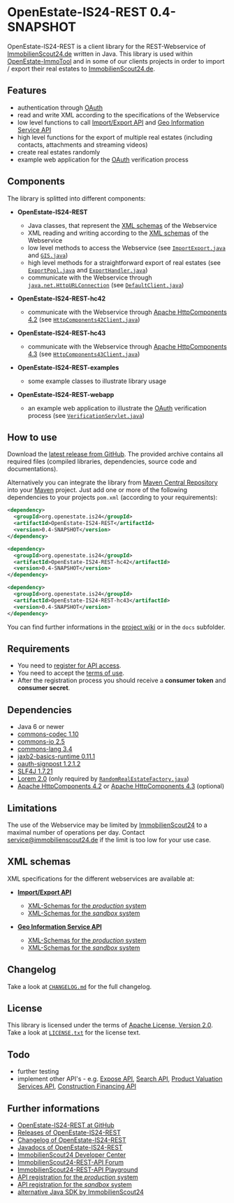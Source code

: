 OpenEstate-IS24-REST 0.4-SNAPSHOT
=================================

OpenEstate-IS24-REST is a client library for the REST-Webservice of
[ImmobilienScout24.de](http://www.immobilienscout24.de/) written in Java. This
library is used within [OpenEstate-ImmoTool](http://openestate.org/) and in
some of our clients projects in order to import / export their real estates to
[ImmobilienScout24.de](http://www.immobilienscout24.de/).


Features
--------

-   authentication through [OAuth](http://api.immobilienscout24.de/useful/authentication.html)
-   read and write XML according to the specifications of the Webservice
-   low level functions to call [Import/Export API](http://api.immobilienscout24.de/our-apis/import-export.html)
    and [Geo Information Service API](http://api.immobilienscout24.de/our-apis/gis.html)
-   high level functions for the export of multiple real estates (including
    contacts, attachments and streaming videos)
-   create real estates randomly
-   example web application for the [OAuth](http://api.immobilienscout24.de/useful/authentication.html)
    verification process


Components
----------

The library is splitted into different components:

-   **OpenEstate-IS24-REST**

    -   Java classes, that represent the [XML schemas](OpenEstate-IS24-REST/src/main/xsd) of the Webservice
    -   XML reading and writing according to the [XML schemas](OpenEstate-IS24-REST/src/main/xsd) of the Webservice
    -   low level methods to access the Webservice
        (see [`ImportExport.java`](OpenEstate-IS24-REST/src/main/java/org/openestate/is24/restapi/ImportExport.java)
        and [`GIS.java`](OpenEstate-IS24-REST/src/main/java/org/openestate/is24/restapi/GIS.java))
    -   high level methods for a straightforward export of real estates
        (see [`ExportPool.java`](OpenEstate-IS24-REST/src/main/java/org/openestate/is24/restapi/utils/ExportPool.java)
        and [`ExportHandler.java`](OpenEstate-IS24-REST/src/main/java/org/openestate/is24/restapi/utils/ExportHandler.java))
    -   communicate with the Webservice through [`java.net.HttpURLConnection`](http://docs.oracle.com/javase/6/docs/api/java/net/HttpURLConnection.html)
        (see [`DefaultClient.java`](OpenEstate-IS24-REST/src/main/java/org/openestate/is24/restapi/DefaultClient.java))

-   **OpenEstate-IS24-REST-hc42**

    -   communicate with the Webservice through [Apache HttpComponents 4.2](http://hc.apache.org/httpcomponents-client-4.2.x/)
        (see [`HttpComponents42Client.java`](OpenEstate-IS24-REST-hc42/src/main/java/org/openestate/is24/restapi/hc42/HttpComponents42Client.java))

-   **OpenEstate-IS24-REST-hc43**

    -   communicate with the Webservice through [Apache HttpComponents 4.3](http://hc.apache.org/httpcomponents-client-4.3.x/)
        (see [`HttpComponents43Client.java`](OpenEstate-IS24-REST-hc43/src/main/java/org/openestate/is24/restapi/hc43/HttpComponents43Client.java))

-   **OpenEstate-IS24-REST-examples**

    -   some example classes to illustrate library usage

-   **OpenEstate-IS24-REST-webapp**

    -   an example web application to illustrate the [OAuth](http://api.immobilienscout24.de/useful/authentication.html) verification process
        (see [`VerificationServlet.java`](OpenEstate-IS24-REST-webapp/src/main/java/org/openestate/is24/restapi/webapp/VerificationServlet.java))


How to use
----------

Download the [latest release from GitHub](https://github.com/OpenEstate/OpenEstate-IS24-REST/releases/latest).
The provided archive contains all required files (compiled libraries,
dependencies, source code and documentations).

Alternatively you can integrate the library from
[Maven Central Repository](http://search.maven.org/#search|ga|1|org.openestate.is24)
into your [Maven](http://maven.apache.org/) project. Just add one or more of the
following dependencies to your projects `pom.xml` (according to your
requirements):

```xml
<dependency>
  <groupId>org.openestate.is24</groupId>
  <artifactId>OpenEstate-IS24-REST</artifactId>
  <version>0.4-SNAPSHOT</version>
</dependency>

<dependency>
  <groupId>org.openestate.is24</groupId>
  <artifactId>OpenEstate-IS24-REST-hc42</artifactId>
  <version>0.4-SNAPSHOT</version>
</dependency>

<dependency>
  <groupId>org.openestate.is24</groupId>
  <artifactId>OpenEstate-IS24-REST-hc43</artifactId>
  <version>0.4-SNAPSHOT</version>
</dependency>
```

You can find further informations in the
[project wiki](https://github.com/OpenEstate/OpenEstate-IS24-REST/wiki) or in
the `docs` subfolder.


Requirements
------------

-   You need to [register for API access](http://rest.immobilienscout24.de/restapi/security/registration).
-   You need to accept the [terms of use](http://api.immobilienscout24.de/terms-of-use.html).
-   After the registration process you should receive a **consumer token** and
    **consumer secret**.


Dependencies
------------

-   Java 6 or newer
-   [commons-codec 1.10](http://commons.apache.org/proper/commons-codec/)
-   [commons-io 2.5](http://commons.apache.org/proper/commons-io/)
-   [commons-lang 3.4](http://commons.apache.org/proper/commons-lang/)
-   [jaxb2-basics-runtime 0.11.1](https://github.com/highsource/jaxb2-basics)
-   [oauth-signpost 1.2.1.2](https://code.google.com/p/oauth-signpost/)
-   [SLF4J 1.7.21](http://www.slf4j.org/)
-   [Lorem 2.0](https://github.com/mdeanda/lorem) (only required by
    [`RandomRealEstateFactory.java`](OpenEstate-IS24-REST/src/main/java/org/openestate/is24/restapi/utils/RandomRealEstateFactory.java))
-   [Apache HttpComponents 4.2](http://hc.apache.org/httpcomponents-client-4.2.x/) or
    [Apache HttpComponents 4.3](http://hc.apache.org/httpcomponents-client-4.3.x/) (optional)


Limitations
-----------

The use of the Webservice may be limited by
[ImmobilienScout24](http://www.immobilienscout24.de/) to a maximal number of
operations per day. Contact <service@immobilienscout24.de> if the limit is too
low for your use case.


XML schemas
-----------

XML specifications for the different webservices are available at:

-   [**Import/Export API**](http://api.immobilienscout24.de/our-apis/import-export.html)
    -   [XML-Schemas for the *production* system](http://rest.immobilienscout24.de/restapi/api/offer/v1.0/?_wadl&_schema)
    -   [XML-Schemas for the *sandbox* system](http://rest.sandbox-immobilienscout24.de/restapi/api/offer/v1.0/?_wadl&_schema)

-   [**Geo Information Service API**](http://api.immobilienscout24.de/our-apis/gis.html)
    -   [XML-Schemas for the *production* system](http://rest.immobilienscout24.de/restapi/api/gis/v1.0/?_wadl&_schema)
    -   [XML-Schemas for the *sandbox* system](http://rest.sandbox-immobilienscout24.de/restapi/api/gis/v1.0/?_wadl&_schema)


Changelog
---------

Take a look at [`CHANGELOG.md`](CHANGELOG.md) for the full changelog.


License
-------

This library is licensed under the terms of
[Apache License, Version 2.0](http://www.apache.org/licenses/LICENSE-2.0.html).
Take a look at [`LICENSE.txt`](LICENSE.txt) for the license text.


Todo
----

-   further testing
-   implement other API's - e.g.
    [Expose API](http://api.immobilienscout24.de/our-apis/expose.html),
    [Search API](http://api.immobilienscout24.de/our-apis/search.html),
    [Product Valuation Services API](http://api.immobilienscout24.de/our-apis/valuation.html),
    [Construction Financing API](http://api.immobilienscout24.de/our-apis/construction-financing.html)


Further informations
--------------------

-   [OpenEstate-IS24-REST at GitHub](https://github.com/OpenEstate/OpenEstate-IS24-REST)
-   [Releases of OpenEstate-IS24-REST](https://github.com/OpenEstate/OpenEstate-IS24-REST/releases)
-   [Changelog of OpenEstate-IS24-REST](https://github.com/OpenEstate/OpenEstate-IS24-REST/blob/develop/CHANGELOG.md)
-   [Javadocs of OpenEstate-IS24-REST](http://manual.openestate.org/OpenEstate-IS24-REST/)
-   [ImmobilienScout24 Developer Center](http://api.immobilienscout24.de/)
-   [ImmobilienScout24-REST-API Forum](https://groups.google.com/forum/#!forum/immobilienscout24-development)
-   [ImmobilienScout24-REST-API Playground](http://playground.immobilienscout24.de/rest/playground)
-   [API registration for the *production* system](http://rest.immobilienscout24.de/restapi/security/registration)
-   [API registration for the *sandbox* system](http://rest.sandbox-immobilienscout24.de/restapi/security/registration)
-   [alternative Java SDK by ImmobilienScout24](https://github.com/ImmobilienScout24/restapi-java-sdk)
